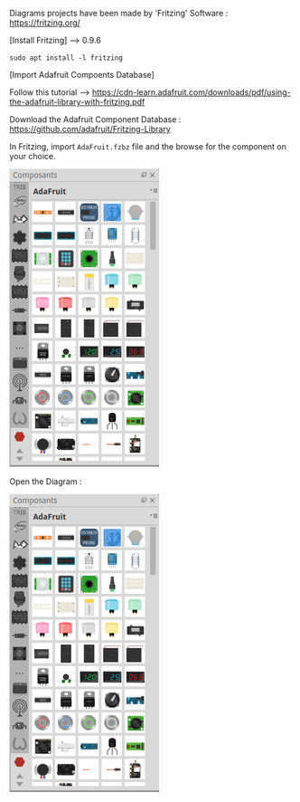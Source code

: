 Diagrams projects have been made by 'Fritzing' Software : https://fritzing.org/

[Install Fritzing] --> 0.9.6

```shell
sudo apt install -l fritzing
```

[Import Adafruit Compoents Database]

Follow this tutorial --> https://cdn-learn.adafruit.com/downloads/pdf/using-the-adafruit-library-with-fritzing.pdf

Download the Adafruit Component Database : https://github.com/adafruit/Fritzing-Library

In Fritzing, import `AdaFruit.fzbz` file and the browse for the component on your choice.

<img src="https://github.com/coded-with-claws/nfc_tag_reader_simulator/blob/main/Electronics/Fritzing/Adafruit_Database_Component.png"/>

Open the Diagram :

<img src="https://github.com/coded-with-claws/nfc_tag_reader_simulator/blob/main/Electronics/Fritzing/Adafruit_Database_Component.png"/>


